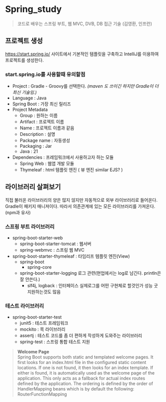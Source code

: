 # Spring_study
> 코드로 배우는 스프링 부트, 웹 MVC, DVB, DB 접근 기술 (김영환, 인프런)
## 프로젝트 생성
https://start.spring.io/ 사이트에서 기본적인 템플릿을 구축하고 IntelliJ를 이용하여 프로젝트를 생성한다.
### start.spring.io를 사용할때 유의할점

- Project : Gradle - Groovy를 선택한다. *(maven 도 쓰이긴 하지만 Gradle이 더 최신 기술임.)*
- Language : Java
- Spring Boot : 가장 최신 릴리즈
- Project Metadata
  - Group : 원하는 이름
  - Artifact : 프로젝트 이름
  - Name : 프로젝트 이름과 같음
  - Description : 설명
  - Package name : 자동생성
  - Packaging : Jar
  - Java : 21
- Dependencies : 프레임워크에서 사용하고자 하는 모듈
  - Spring Web : 웹앱 개발 모듈
  - Thymeleaf : html 템플릿 엔진 ( 뷰 엔진 similar EJS? )

## 라이브러리 살펴보기
직접 불러온 라이브러리의 양은 많지 않지만 자동적으로 외부 라이브러리로 들어온다.
Gradle이 패키지 매니져이다. 따라서 의존관계에 있는 모든 라이브러리를 가져온다. (npm과 유사)

### 스프링 부트 라이브러리
- spring-boot-starter-web
  - spring-boot-starter-tomcat : 웹서버
  - spring-webmvc : 스프링 웹 MVC
- spring-boot-starter-thymeleaf : 타임리프 템플릿 엔진(View)
  - spring-boot
    - spring-core
  - spring-boot-starter-logging 로그 관련(현업에서는 log로 남긴다. println은 잘 안쓴다.)
    - slf4j, logback : 인터페이스 실제로그를 어떤 구현체로 할것인가 성능 굿 지원하는것도 많음

### 테스트 라이브러리
- spring-boot-starter-test
  - junit5 : 테스트 프레임워크
  - mockito : 목 라이브러리
  - assertj : 테스트 코드를 좀 더 편하게 작성하게 도와주는 라이브러리
  - spring-test : 스프링 통합 테스트 지원

> **Welcome Page**<br>
Spring Boot supports both static and templated welcome pages. It first looks for an index.html file in the configured static content locations. If one is not found, it then looks for an index template. If either is found, it is automatically used as the welcome page of the application.
This only acts as a fallback for actual index routes defined by the application. The ordering is defined by the order of HandlerMapping beans which is by default the following:
RouterFunctionMapping